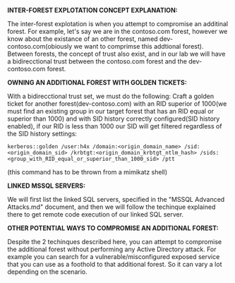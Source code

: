 **INTER-FOREST EXPLOTATION CONCEPT EXPLANATION:**

The inter-forest explotation is when you attempt to compromise an additinal forest. For example, let's say we are in the contoso.com forest, however we know about the existance of an other forest, named dev-contoso.com(obiously we want to comprimse this addtional forest). Between forests, the concept of trust also exist, and in our lab we will have a bidirecctional trust between the contoso.com forest and the dev-contoso.com forest. 

**OWNING AN ADDITIONAL FOREST WITH GOLDEN TICKETS:**

With a bidirecctional trust set, we must do the following:
Craft a golden ticket for another forest(dev-contoso.com) with an RID superior of 1000(we must find an existing group in our target forest that has an RID equal or superior than 1000) and with SID history correctly configured(SID history enabled), if our RID is less than 1000 our SID will get filtered regardless of the SID history settings:

```
kerberos::golden /user:h4x /domain:<origin_domain_name> /sid:<origin_domain_sid> /krbtgt:<origin_domain_krbtgt_ntlm_hash> /sids:<group_with_RID_equal_or_superior_than_1000_sid> /ptt
```
(this command has to be thrown from a mimikatz shell)

**LINKED MSSQL SERVERS:**

We will first list the linked SQL servers, specified in the "MSSQL Advanced Attacks.md" document, and then we will follow the techinque explained there to get remote code execution of our linked SQL server.


**OTHER POTENTIAL WAYS TO COMPROMISE AN ADDITIONAL FOREST:**

Despite the 2 techinques described here, you can attempt to compromise the additional forest without performing any Active Directory attack. For example you can search for a vulnerable/misconfigured exposed service that you can use as a foothold to that additional forest. So it can vary a lot depending on the scenario.
